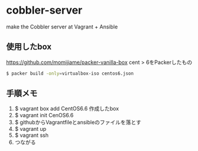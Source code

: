 # cobbler-server
make the Cobbler server at Vagrant + Ansible

## 使用したbox
https://github.com/momijiame/packer-vanilla-box
cent > 6をPackerしたもの

```bash
$ packer build -only=virtualbox-iso centos6.json
```

## 手順メモ
1. $ vagrant box add CentOS6.6 作成したbox
2. $ vagrant init CenOS6.6
3. $ githubからVagrantfileとansibleのファイルを落とす
4. $ vagrant up
5. $ vagrant ssh
6. つながる
